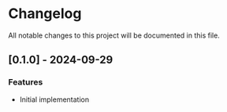 # Changelog

All notable changes to this project will be documented in this file.

## [0.1.0] - 2024-09-29

### Features

- Initial implementation
